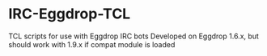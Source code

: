 IRC-Eggdrop-TCL
===============

TCL scripts for use with Eggdrop IRC bots
Developed on Eggdrop 1.6.x, but should work with 1.9.x if compat module is loaded 
